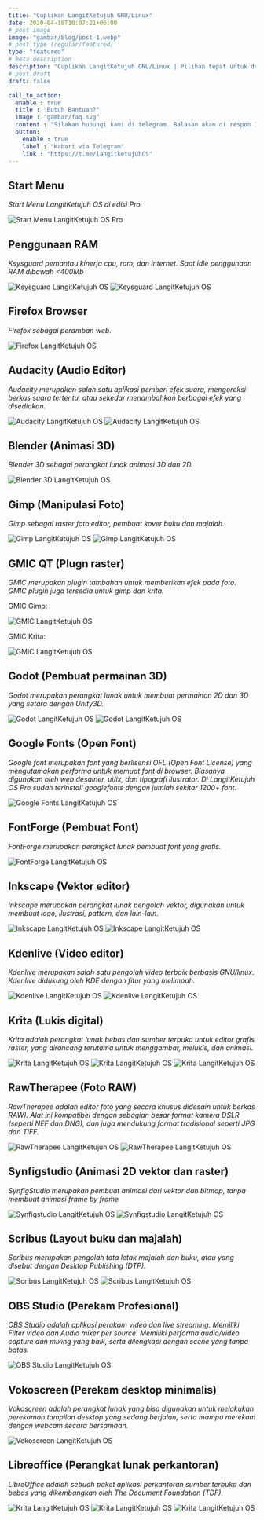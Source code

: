 ```yaml
---
title: "Cuplikan LangitKetujuh GNU/Linux"
date: 2020-04-18T10:07:21+06:00
# post image
image: "gambar/blog/post-1.webp"
# post type (regular/featured)
type: "featured"
# meta description
description: "Cuplikan LangitKetujuh GNU/Linux | Pilihan tepat untuk desainer dan pengguna desktop"
# post draft
draft: false

call_to_action:
  enable : true
  title : "Butuh Bantuan?"
  image : "gambar/faq.svg"
  content : "Silakan hubungi kami di telegram. Balasan akan di respon 1x24 jam."
  button:
    enable : true
    label : "Kabari via Telegram"
    link : "https://t.me/langitketujuhCS"
---
```


## Start Menu

_Start Menu LangitKetujuh OS di edisi Pro_

![Start Menu LangitKetujuh OS Pro](/capture/menu-langitketujuh-id.webp)

## Penggunaan RAM

_Ksysguard pemantau kinerja cpu, ram, dan internet. Saat idle penggunaan RAM dibawah <400Mb_

![Ksysguard LangitKetujuh OS](/capture/ksysguard-langitketujuh-id-1.webp)
![Ksysguard LangitKetujuh OS](/capture/ksysguard-langitketujuh-id-2.webp)

## Firefox Browser

_Firefox sebagai peramban web._

![Firefox LangitKetujuh OS](/capture/firefox-langitketujuh-id.webp)

## Audacity (Audio Editor)

_Audacity merupakan salah satu aplikasi pemberi efek suara, mengoreksi berkas suara tertentu, atau sekedar menambahkan berbagai efek yang disediakan._

![Audacity LangitKetujuh OS](/capture/audacity-langitketujuh-1.webp)
![Audacity LangitKetujuh OS](/capture/audacity-langitketujuh-2.webp)

## Blender (Animasi 3D)

_Blender 3D sebagai perangkat lunak animasi 3D dan 2D._

![Blender 3D LangitKetujuh OS](/capture/blender-3d-langitketujuh-id.webp)

## Gimp (Manipulasi Foto)

_Gimp sebagai raster foto editor, pembuat kover buku dan majalah._

![Gimp LangitKetujuh OS](/capture/gimp-langitketujuh-id-1.webp)
![Gimp LangitKetujuh OS](/capture/gimp-langitketujuh-id-2.webp)

## GMIC QT (Plugn raster)

_GMIC merupakan plugin tambahan untuk memberikan efek pada foto. GMIC plugin juga tersedia untuk gimp dan krita._

GMIC Gimp:

![GMIC LangitKetujuh OS](/capture/gmic-gimp-langitketujuh-id.webp)

GMIC Krita:

![GMIC LangitKetujuh OS](/capture/gmic-krita-langitketujuh-id.webp)

## Godot (Pembuat permainan 3D)

_Godot merupakan perangkat lunak untuk membuat permainan 2D dan 3D yang setara dengan Unity3D._

![Godot LangitKetujuh OS](/capture/godot-langitketujuh-id-1.webp)
![Godot LangitKetujuh OS](/capture/godot-langitketujuh-id-2.webp)

## Google Fonts (Open Font)

_Google font merupakan font yang berlisensi OFL (Open Font License) yang mengutamakan performa untuk memuat font di browser. Biasanya digunakan oleh web desainer, ui/ix, dan tipografi ilustrator. Di LangitKetujuh OS Pro sudah terinstall googlefonts dengan jumlah sekitar 1200+ font._

![Google Fonts LangitKetujuh OS](/capture/google-fonts-langitketujuh-id.webp)

## FontForge (Pembuat Font)

_FontForge merupakan perangkat lunak pembuat font yang gratis._

![FontForge LangitKetujuh OS](/capture/fontforge-langitketujuh-id.webp)

## Inkscape (Vektor editor)

_Inkscape merupakan perangkat lunak pengolah vektor, digunakan untuk membuat logo, ilustrasi, pattern, dan lain-lain._

![Inkscape LangitKetujuh OS](/capture/inkscape-langitketujuh-id-1.webp)
![Inkscape LangitKetujuh OS](/capture/inkscape-langitketujuh-id-2.webp)

## Kdenlive (Video editor)

_Kdenlive merupakan salah satu pengolah video terbaik berbasis GNU/linux. Kdenlive didukung oleh KDE dengan fitur yang melimpah._

![Kdenlive LangitKetujuh OS](/capture/kdenlive-langitketujuh-id-1.webp)
![Kdenlive LangitKetujuh OS](/capture/kdenlive-langitketujuh-id-2.webp)

## Krita (Lukis digital)

_Krita adalah perangkat lunak bebas dan sumber terbuka untuk editor grafis raster, yang dirancang terutama untuk menggambar, melukis, dan animasi._

![Krita LangitKetujuh OS](/capture/krita-langitketujuh-id-1.webp)
![Krita LangitKetujuh OS](/capture/krita-langitketujuh-id-2.webp)
![Krita LangitKetujuh OS](/capture/krita-langitketujuh-id-3.webp)

## RawTherapee (Foto RAW)

_RawTherapee adalah editor foto yang secara khusus didesain untuk berkas RAW). Alat ini kompatibel dengan sebagian besar format kamera DSLR (seperti NEF dan DNG), dan juga mendukung format tradisional seperti JPG dan TIFF._

![RawTherapee LangitKetujuh OS](/capture/rawtherapee-langitketujuh-id-1.webp)
![RawTherapee LangitKetujuh OS](/capture/rawtherapee-langitketujuh-id-2.webp)

## Synfigstudio (Animasi 2D vektor dan raster)

_SynfigStudio merupakan pembuat animasi dari vektor dan bitmap, tanpa membuat animasi frame by frame_

![Synfigstudio LangitKetujuh OS](/capture/synfigstudio-langitketujuh-id-1.webp)
![Synfigstudio LangitKetujuh OS](/capture/synfigstudio-langitketujuh-id-2.webp)

## Scribus (Layout buku dan majalah)

_Scribus merupakan pengolah tata letak majalah dan buku, atau yang disebut dengan Desktop Publishing (DTP)._

![Scribus LangitKetujuh OS](/capture/scribus-langitketujuh-id-1.webp)
![Scribus LangitKetujuh OS](/capture/scribus-langitketujuh-id-2.webp)

## OBS Studio (Perekam Profesional)

_OBS Studio adalah aplikasi perakam video dan live streaming. Memiliki Filter video dan Audio mixer per source. Memiliki performa audio/video capture dan mixing yang baik, serta dilengkapi dengan scene yang tanpa batas._

![OBS Studio LangitKetujuh OS](/capture/obs-recorder-langitketujuh-id.webp)

## Vokoscreen (Perekam desktop minimalis)

_Vokoscreen adalah perangkat lunak yang bisa digunakan untuk melakukan perekaman tampilan desktop yang sedang berjalan, serta mampu merekam dengan webcam secara bersamaan._

![Vokoscreen LangitKetujuh OS](/capture/vokoscreen-langitketujuh-id.webp)

## Libreoffice (Perangkat lunak perkantoran)

_LibreOffice adalah sebuah paket aplikasi perkantoran sumber terbuka dan bebas yang dikembangkan oleh The Document Foundation (TDF)._

![Krita LangitKetujuh OS](/capture/libreoffice-langitketujuh-id-1.webp)
![Krita LangitKetujuh OS](/capture/libreoffice-langitketujuh-id-2.webp)
![Krita LangitKetujuh OS](/capture/libreoffice-langitketujuh-id-3.webp)

